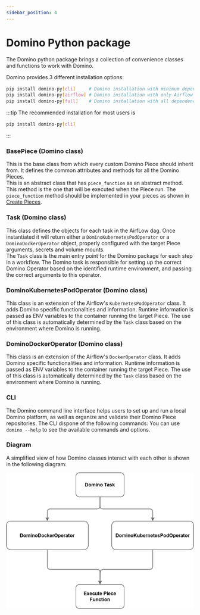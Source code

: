 ```yaml
---
sidebar_position: 4
---
```


# Domino Python package

The Domino python package brings a collection of convenience classes and functions to work with Domino.

Domino provides 3 different installation options:
```bash
pip install domino-py[cli]     # Domino installation with minimum dependencies (recommended).
pip install domino-py[airflow] # Domino installation with only Airflow dependencies.
pip install domino-py[full]    # Domino installation with all dependencies.
```

:::tip
The recommended installation for most users is
```bash
pip install domino-py[cli]
```
:::


### BasePiece (Domino class)

This is the base class from which every custom Domino Piece should inherit from. It defines the common attributes and methods for all the Domino Pieces.  
This is an abstract class that has `piece_function` as an abstract method. This method is the one that will be executed when the Piece run. The `piece_function` method should be implemented in your pieces as shown in [Create Pieces](/docs/pieces/create_pieces.md#piecepy).




### Task (Domino class)
This class defines the objects for each task in the AirfLow dag. Once instantiated it will return either a `DominoKubernetesPodOperator` or a `DominoDockerOperator` object, properly configured with the target Piece arguments, secrets and volume mounts.  
The `Task` class is the main entry point for the Domino package for each step in a workflow. The Domino task is responsible for setting up the correct Domino Operator based on the identified runtime environment, and passing the correct arguments to this operator.



### DominoKubernetesPodOperator (Domino class)

This class is an extension of the Airflow's `KubernetesPodOperator` class. It adds Domino specific functionalities and information. Runtime information is passed as ENV variables to the container running the target Piece.
The use of this class is automatically determined by the `Task` class based on the environment where Domino is running. 


### DominoDockerOperator (Domino class)
This class is an extension of the Airflow's `DockerOperator` class. It adds Domino specific functionalities and information. Runtime information is passed as ENV variables to the container running the target Piece.
The use of this class is automatically determined by the `Task` class based on the environment where Domino is running. 

### CLI

The Domino command line interface helps users to set up and run a local Domino platform, as well as organize and validate their Domino Piece repositories.
The CLI dispone of the following commands:
You can use `domino --help` to see the available commands and options.


### Diagram
A simplified view of how Domino classes interact with each other is shown in the following diagram:

![Domino Classes Diagram](/img/domino_components/package/domino-package_classes.png)